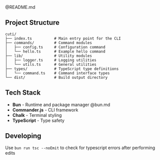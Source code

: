 @README.md

## Project Structure

```
cuti/
├── index.ts          # Main entry point for the CLI
├── commands/         # Command modules
│   ├── config.ts     # Configuration command
│   └── hello.ts      # Example hello command
├── lib/              # Utility modules
│   ├── logger.ts     # Logging utilities
│   └── utils.ts      # General utilities
├── types/            # TypeScript type definitions
│   └── command.ts    # Command interface types
└── dist/             # Build output directory
```

## Tech Stack

- **Bun** - Runtime and package manager @bun.md
- **Commander.js** - CLI framework
- **Chalk** - Terminal styling
- **TypeScript** - Type safety

## Developing

Use `bun run tsc --noEmit` to check for typescript errors after performing edits
